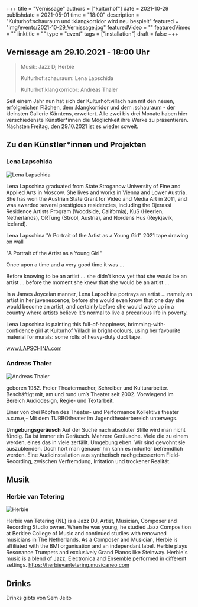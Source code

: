 +++
title = "Vernissage"
authors = ["kulturhof"]
date = 2021-10-29
publishdate = 2021-05-01
time = "18:00"
description = "Kulturhof:schauraum und :klangkorridor wird neu bespielt"
featured = "img/events/2021-10-29_Vernissage.jpg"
featuredVideo = ""
featuredVimeo = ""
linktitle = ""
type = "event"
tags = ["installation"]
draft = false
+++



## Vernissage am 29.10.2021 - 18:00 Uhr


>Musik: Jazz Dj Herbie
>
>Kulturhof:schauraum: Lena Lapschida
>
>Kulturhof:klangkorridor: Andreas Thaler


Seit einem Jahr nun hat sich der Kulturhof:villach nun mit den neuen, erfolgreichen Flächen, dem :klangkorridor und dem :schauraum - der kleinsten Gallerie Kärntens, erweitert. Alle zwei bis drei Monate haben hier verschiedenste Künstler*innen die Möglichkeit ihre Werke zu präsentieren. Nächsten Freitag, den 29.10.2021 ist es wieder soweit.


## Zu den Künstler\*innen und Projekten

### Lena Lapschida
![Lena Lapschida](/img/events/2021-10-29_Lena_Lapschida.jpg)

Lena Lapschina graduated from State Stroganow University of Fine and Applied Arts in Moscow. She lives and works in Vienna and Lower Austria. She has won the Austrian State Grant for Video and Media Art in 2011, and was awarded several prestigious residencies, including the Djerassi Residence Artists Program (Woodside, California), KuS (Heerlen, Netherlands), ORTung (Strobl, Austria), and Nordens Hus (Reykjavík, Iceland).

Lena Lapschina
"A Portrait of the Artist as a Young Girl"
2021
tape drawing on wall

"A Portrait of the Artist as a Young Girl"

Once upon a time and a very good time it was … 

Before knowing to be an artist … she didn't know yet that she would be an artist … before the moment she knew that she would be an artist …

In a James Joyceian manner, Lena Lapschina portrays an artist … namely an artist in her juvenescence, before she would even know that one day she would become an artist, and certainly before she would wake up in a country where artists believe it's normal to live a precarious life in poverty.

Lena Lapschina is painting this full-of-happiness, brimming-with-confidence girl at Kulturhof Villach in bright colours, using her favourite material for murals: some rolls of heavy-duty duct tape.

www.LAPSCHINA.com

### Andreas Thaler
![Andreas Thaler](/img/events/2021-10-29_Andreas_Thaler.jpeg)

geboren 1982. Freier Theatermacher, Schreiber und Kulturarbeiter.
Beschäftigt mit, am und rund um’s Theater seit 2002. 
Vorwiegend im Bereich Audiodesign, Regie- und Textarbeit.

Einer von drei Köpfen des Theater- und Performance Kollektivs theater a.c.m.e,- 
Mit dem TURBOtheater im Jugendtheaterbereich unterwegs.

**Umgebungsgeräusch**
Auf der Suche nach absoluter Stille wird man nicht fündig. 
Da ist immer ein Geräusch.
Mehrere Geräusche. Viele die zu einem werden, eines das in viele zerfällt. 
Umgebung eben. 
Wir sind gewohnt sie auszublenden.
Doch hört man genauer hin kann es mitunter befremdlich werden. 
Eine Audioinstallation aus synthetisch nachgebessertem Field-Recording, zwischen Verfremdung, Irritation und trockener Realität. 

## Musik

### Herbie van Tetering
![Herbie](/img/events/2021-10-29_Herbie_van_Tetering.jpg)

Herbie van Tetering (NL) is a Jazz DJ, Artist, Musician, Composer and Recording Studio owner. When he was young, he studied Jazz Composition at Berklee College of Music and continued studies with renowned musicians in The Netherlands. As a Composer and Musician, Herbie is affiliated with the BMI organisation and an independant label. Herbie plays Resonance Trumpets and exclusively Grand Pianos like Steinway. Herbie's music is a blend of Jazz, Electronica and Ensemble performed in different settings. 
https://herbievantetering.musicaneo.com

## Drinks

Drinks gibts von Sem Jeito
